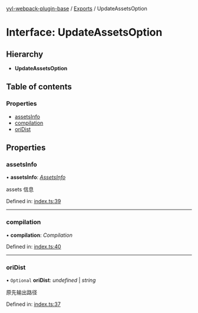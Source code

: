 [yyl-webpack-plugin-base](../README.md) / [Exports](../modules.md) / UpdateAssetsOption

# Interface: UpdateAssetsOption

## Hierarchy

* **UpdateAssetsOption**

## Table of contents

### Properties

- [assetsInfo](updateassetsoption.md#assetsinfo)
- [compilation](updateassetsoption.md#compilation)
- [oriDist](updateassetsoption.md#oridist)

## Properties

### assetsInfo

• **assetsInfo**: [*AssetsInfo*](assetsinfo.md)

assets 信息

Defined in: [index.ts:39](https://github.com/jackness1208/yyl-webpack-plugin-base/blob/22a8240/src/index.ts#L39)

___

### compilation

• **compilation**: *Compilation*

Defined in: [index.ts:40](https://github.com/jackness1208/yyl-webpack-plugin-base/blob/22a8240/src/index.ts#L40)

___

### oriDist

• `Optional` **oriDist**: *undefined* \| *string*

原先输出路径

Defined in: [index.ts:37](https://github.com/jackness1208/yyl-webpack-plugin-base/blob/22a8240/src/index.ts#L37)
